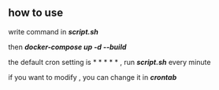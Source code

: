 ## how to use

write command in    ***script.sh***

then    ***docker-compose up -d --build***

the default cron setting is * * * * * , run ***script.sh*** every minute

if you want to modify , you can change it in ***crontab***